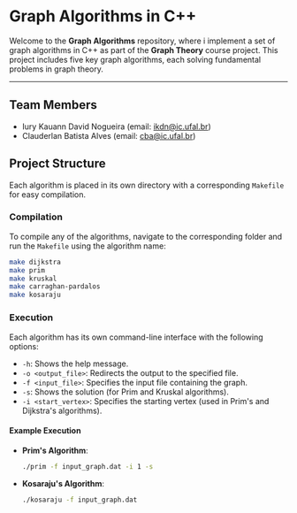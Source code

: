 # **Graph Algorithms in C++**

Welcome to the **Graph Algorithms** repository, where i implement a set of graph algorithms in C++ as part of the **Graph Theory** course project. This project includes five key graph algorithms, each solving fundamental problems in graph theory.

---

## **Team Members**

- Iury Kauann David Nogueira (email: ikdn@ic.ufal.br)
- Clauderlan Batista Alves   (email: cba@ic.ufal.br)


## **Project Structure**

Each algorithm is placed in its own directory with a corresponding `Makefile` for easy compilation. 

### Compilation

To compile any of the algorithms, navigate to the corresponding folder and run the `Makefile` using the algorithm name:

```bash
make dijkstra
make prim
make kruskal
make carraghan-pardalos
make kosaraju
```

### Execution

Each algorithm has its own command-line interface with the following options:

- `-h`: Shows the help message.
- `-o <output_file>`: Redirects the output to the specified file.
- `-f <input_file>`: Specifies the input file containing the graph.
- `-s`: Shows the solution (for Prim and Kruskal algorithms).
- `-i <start_vertex>`: Specifies the starting vertex (used in Prim's and Dijkstra's algorithms).

#### **Example Execution**

- **Prim's Algorithm**:
    ```bash
    ./prim -f input_graph.dat -i 1 -s
    ```

- **Kosaraju's Algorithm**:
    ```bash
    ./kosaraju -f input_graph.dat
    ```

